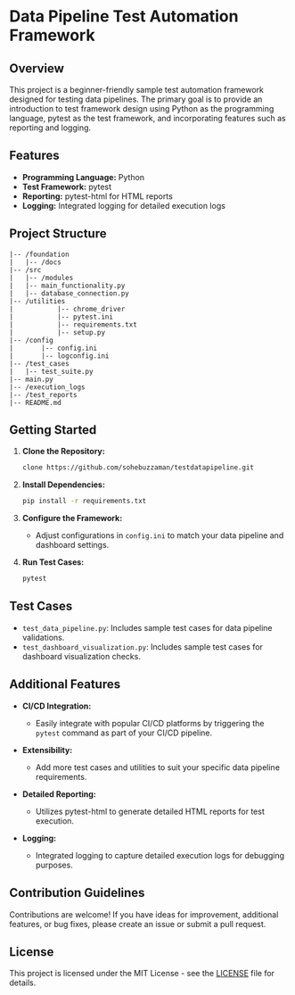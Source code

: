 # Data Pipeline Test Automation Framework

## Overview

This project is a beginner-friendly sample test automation framework designed for testing data pipelines. The primary goal is to provide an introduction to test framework design using Python as the programming language, pytest as the test framework, and incorporating features such as reporting and logging.

## Features

- **Programming Language:** Python
- **Test Framework:** pytest
- **Reporting:** pytest-html for HTML reports
- **Logging:** Integrated logging for detailed execution logs

## Project Structure

```
|-- /foundation
|   |-- /docs
|-- /src
|   |-- /modules
|   |-- main_functionality.py
|   |-- database_connection.py
|-- /utilities
|           |-- chrome_driver
|           |-- pytest.ini
|           |-- requirements.txt
|           |-- setup.py
|-- /config
|       |-- config.ini
|       |-- logconfig.ini
|-- /test_cases
|   |-- test_suite.py
|-- main.py
|-- /execution_logs
|-- /test_reports
|-- README.md
```

## Getting Started

1. **Clone the Repository:**
   ```bash
   clone https://github.com/sohebuzzaman/testdatapipeline.git
   ```
   

2. **Install Dependencies:**
   ```bash
   pip install -r requirements.txt
   ```

3. **Configure the Framework:**
   - Adjust configurations in `config.ini` to match your data pipeline and dashboard settings.

4. **Run Test Cases:**
   ```bash
   pytest
   ```

## Test Cases

- `test_data_pipeline.py`: Includes sample test cases for data pipeline validations.
- `test_dashboard_visualization.py`: Includes sample test cases for dashboard visualization checks.

## Additional Features

- **CI/CD Integration:**
  - Easily integrate with popular CI/CD platforms by triggering the `pytest` command as part of your CI/CD pipeline.

- **Extensibility:**
  - Add more test cases and utilities to suit your specific data pipeline requirements.

- **Detailed Reporting:**
  - Utilizes pytest-html to generate detailed HTML reports for test execution.

- **Logging:**
  - Integrated logging to capture detailed execution logs for debugging purposes.

## Contribution Guidelines

Contributions are welcome! If you have ideas for improvement, additional features, or bug fixes, please create an issue or submit a pull request.

## License

This project is licensed under the MIT License - see the [LICENSE](LICENSE) file for details.
